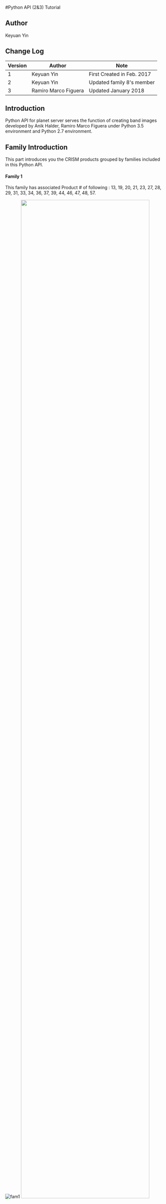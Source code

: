#Python API (2&3) Tutorial

## Author

Keyuan Yin

## Change Log

|Version|Author|Note|  
|---|---|---|
|1|Keyuan Yin|First Created in Feb. 2017|
|2|Keyuan Yin|Updated family 8's member|
|3|Ramiro Marco Figuera|Updated January 2018|

## Introduction

Python API for planet server serves the function of creating band images developed by Anik Halder, Ramiro Marco Figuera under Python 3.5 environment and Python 2.7 environment.  

## Family Introduction

This part introduces you the CRISM products grouped by families included in this Python API.  

#### Family 1

This family has associated Product # of following : 13, 19, 20, 21, 23, 27, 28, 29, 31, 33, 34, 36, 37, 39, 44, 46, 47, 48, 57.  

![fam1](images/fam1.png)
<img src="https://raw.githubusercontent.com/planetserver/ps2-documentation/master/user_documentation/images/fam1.png?token=AMI5Y18hJVTMzlGXncITzBZoRTpmD3xrks5aVga2wA%3D%3D" width="90%">  

#### Family 2

The formula goes as following:  

![fam1](images/fam2.png)
<img src="https://raw.githubusercontent.com/planetserver/ps2-documentation/master/user_documentation/images/fam2.png?token=AMI5Y18hJVTMzlGXncITzBZoRTpmD3xrks5aVga2wA%3D%3D" width="90%">

Associated members are MIN2200, MIN2250, MIN2295_2480 and MIN2345_2537

#### Family 3

Only one member in the list belongs to this family, BD1900_2.

![fam1](images/fam3.png)
<img src="https://raw.githubusercontent.com/planetserver/ps2-documentation/master/user_documentation/images/fam3.png?token=AMI5Y18hJVTMzlGXncITzBZoRTpmD3xrks5aVga2wA%3D%3D" width="90%">  

#### Family 4

R1330, R1080, R1506, R2529 and R3920 are family four. The formulation for family 4 is shown below.

![fam1](images/fam4.png)
<img src="https://raw.githubusercontent.com/planetserver/ps2-documentation/master/user_documentation/images/fam4.png?token=AMI5Y18hJVTMzlGXncITzBZoRTpmD3xrks5aVga2wA%3D%3D" width="90%">

#### Family 5

Family 5 has two members: IRR2 and IRR3.

![fam1](images/fam5.png)
<img src="https://raw.githubusercontent.com/planetserver/ps2-documentation/master/user_documentation/images/fam5.png?token=AMI5Y18hJVTMzlGXncITzBZoRTpmD3xrks5aVga2wA%3D%3D" width="90%">


#### Family 6

Family 6 has only one member BD3000.

![fam1](images/fam6.png)
<img src="https://raw.githubusercontent.com/planetserver/ps2-documentation/master/user_documentation/images/fam6.png?token=AMI5Y18hJVTMzlGXncITzBZoRTpmD3xrks5aVga2wA%3D%3D" width="90%">


#### Family 7

Family 7 has SINDEX2 and CINDEX2.

![fam1](images/fam7.png)
<img src="https://raw.githubusercontent.com/planetserver/ps2-documentation/master/user_documentation/images/fam7.png?token=AMI5Y18hJVTMzlGXncITzBZoRTpmD3xrks5aVga2wA%3D%3D" width="90%">


#### Family 8

Family 8 has ICER1_2 as one member. (it should be noted that ICER1_2 is listed after family 12)

![fam1](images/fam8.png)
<img src="https://raw.githubusercontent.com/planetserver/ps2-documentation/master/user_documentation/images/fam8.png?token=AMI5Y18hJVTMzlGXncITzBZoRTpmD3xrks5aVga2wA%3D%3D" width="90%">


#### Family 9

Family 9 has ISLOPE1 as only member.

![fam1](images/fam9.png)
<img src="https://raw.githubusercontent.com/planetserver/ps2-documentation/master/user_documentation/images/fam9.png?token=AMI5Y18hJVTMzlGXncITzBZoRTpmD3xrks5aVga2wA%3D%3D" width="90%">


#### Family 10

ICER2_2 is the only member in family 10.

![fam1](images/fam10.png)
<img src="https://raw.githubusercontent.com/planetserver/ps2-documentation/master/user_documentation/images/fam10.png?token=AMI5Y18hJVTMzlGXncITzBZoRTpmD3xrks5aVga2wA%3D%3D" width="90%">

An extra family 10 is created to compute the absolute parameter for product OLINDEX3

![fam1](images/fam10_extra.png)
<img src="https://raw.githubusercontent.com/planetserver/ps2-documentation/master/user_documentation/images/fam10_extra.png?token=AMI5Y18hJVTMzlGXncITzBZoRTpmD3xrks5aVga2wA%3D%3D" width="90%">


#### Family 11

Family 11 has several members: D2200, D2300, BD1900r2.

![fam1](images/fam11.png)
<img src="https://raw.githubusercontent.com/planetserver/ps2-documentation/master/user_documentation/images/fam11.png?token=AMI5Y18hJVTMzlGXncITzBZoRTpmD3xrks5aVga2wA%3D%3D" width="90%">


#### Family 12

Family 12 has LCPINDEX2 and HCPINDEX2 as members.

![fam1](images/fam12.png)
<img src="https://raw.githubusercontent.com/planetserver/ps2-documentation/master/user_documentation/images/fam12.png?token=AMI5Y18hJVTMzlGXncITzBZoRTpmD3xrks5aVga2wA%3D%3D" width="90%">

### Family 13

Family 13 is only used to compute OLINDEX3.

![fam1](images/fam13.png)
<img src="https://raw.githubusercontent.com/planetserver/ps2-documentation/master/user_documentation/images/fam13.png?token=AMI5Y18hJVTMzlGXncITzBZoRTpmD3xrks5aVga2wA%3D%3D" width="90%">


## How to use it

### RGB combination
Scroll down to the interface shows you 'User input and analysed image'.  

![fam1](images/notebook_input.png)
<img src="https://raw.githubusercontent.com/planetserver/ps2-documentation/master/user_documentation/images/notebook_input.png?token=AMI5Y18hJVTMzlGXncITzBZoRTpmD3xrks5aVga2wA%3D%3D" width="90%">  

Choose r,g,b indices from following list (in this case we chose BD1900_2, MIN2200 and D2300 respectively) and the coverage name.

Run the interface 'User input and analysed image' and you should see output below the interface.  

![fam1](images/notebook_output.png)
<img src="https://raw.githubusercontent.com/planetserver/ps2-documentation/master/user_documentation/images/notebook_output.png?token=AMI5Y18hJVTMzlGXncITzBZoRTpmD3xrks5aVga2wA%3D%3D" width="90%">


In the method stated above, you should be able to get image by using this Python API for both 2.7 and 3.5 versions.

### Spectral Analysis tool

The spectral analysis tool on the notebook will show the spectra of a clicked point on the image. Please note that due to Jupyter's restrictions the cell is commented and needs to be uncommented in order to use it.

![fam1](images/notebook_spectra.png)
<img src="https://raw.githubusercontent.com/planetserver/ps2-documentation/master/user_documentation/images/notebook_spectra.png?token=AMI5Y18hJVTMzlGXncITzBZoRTpmD3xrks5aVga2wA%3D%3D" width="90%">


## Final Note

If there's any question regarding Python API or this tutorial, don't hesitate and leave a comment below the tutorial so that we can see and check how to deal with it.
